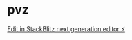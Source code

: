 # pvz

[Edit in StackBlitz next generation editor ⚡️](https://stackblitz.com/~/github.com/Nymoth/pvz)